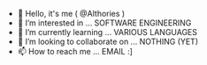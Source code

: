 - 👋 Hello, it's me ( @Althories )
- 👀 I’m interested in ... SOFTWARE ENGINEERING
- 🌱 I’m currently learning ... VARIOUS LANGUAGES
- 💞️ I’m looking to collaborate on ... NOTHING (YET)
- 📫 How to reach me ... EMAIL :]

<!---
Althories/Althories is a ✨ special ✨ repository because its `README.md` (this file) appears on your GitHub profile.
You can click the Preview link to take a look at your changes.
--->
